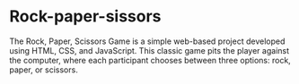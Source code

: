 # Rock-paper-sissors
The Rock, Paper, Scissors Game is a simple web-based project developed using HTML, CSS, and JavaScript. This classic game pits the player against the computer, where each participant chooses between three options: rock, paper, or scissors.
